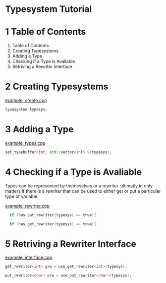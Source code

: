 Typesystem Tutorial
==========================================================================

1 Table of Contents
==========================================================================
1. Table of Contents
2. Creating Typesystems
3. Adding a Type
4. Checking if a Type is Avaliable
5. Retriving a Rewriter Interface

2 Creating Typesystems
==========================================================================
[example: create.cpp](../exmaple/typesystem/create.cpp)

```c++
typesystem typesys;
```

3 Adding a Type
==========================================================================
[example: types.cpp](../exmaple/typesystem/types.cpp)

```c++
set_typebuffer<int, std::vector<int> >(typesys);
```

4 Checking if a Type is Avaliable
==========================================================================
Types can be represented by themeselves or a rewriter. ultimatly in only
matters if there is a rewriter that can be used to either get or put a
particular type of variable.

[example: rewriter.cpp](../example/typesystem/rewriter.cpp)

```c++
  if (has_put_rewriter(typesys) == true){

  if (has_get_rewriter(typesys) == true){
```

5 Retriving a Rewriter Interface
==========================================================================
[example: interface.cpp](../example/typesystem/interface.cpp)

```c++
get_rewriter<int> grw = use_get_rewriter<int>(typesys);

put_rewriter<char> prw = use_put_rewriter<char>(typesys);
```
